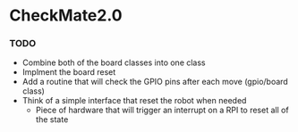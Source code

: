 # CheckMate2.0

### TODO
- Combine both of the board classes into one class
- Implment the board reset
- Add a routine that will check the GPIO pins after each move (gpio/board class)
- Think of a simple interface that reset the robot when needed
	- Piece of hardware that will trigger an interrupt on a RPI to reset all of the state
